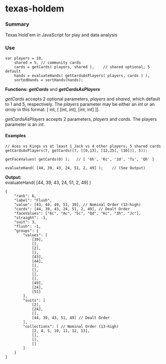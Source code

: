 # texas-holdem

### Summary

Texas Hold'em in JavaScript for play and data analysis


### Use

```
var	players = 10,
	shared = 5,	// community cards
	cards = getCards( players, shared ),	// shared optional; 5 default
	hands = evaluateHands( getCardsAsPlayers( players, cards ) ),
	sortedHands = sortHands(hands);
```

**Functions:** ***getCards*** and ***getCardsAsPlayers***

*getCards* accepts 2 optional parameters, *players* and *shared*, which default to 1 and 5, respectively. The *players* parameter may be either an *int* or an *array* in this format: [ int, [ [int, int], [int, int] ]]. 

*getCardsAsPlayers* accepts 2 parameters, *players* and *cards*. The players parameter is an *int*.


#### Examples	
```
// Aces vs Kings vs at least 1 Jack vs 4 other players; 5 shared cards
getCardsAsPlayers(7, getCards([7, [[0,13], [12,25], [10]]], 5));

getFaceValues( getCards(0) );	// [ '6h', 'Kc', '2d', 'Ts', 'Qh' ]

evaluateHand( [44, 39, 43, 24, 51, 2, 49] );	// (See Output)
```


**Output:**  
evaluateHand( [44, 39, 43, 24, 51, 2, 49] )
```
{
	"rank": 6,
	"label": "Flush",
	"value": [43, 44, 49, 51, 39], // Nominal Order (13-high)
	"cards": [44, 39, 43, 24, 51, 2, 49], // Dealt Order
	"faceValues": ["6c", "Ac", "5c", "Qd", "Kc", "3h", "Jc"],
	"straight": -1,
	"suit": 3,
	"flush": -1,
	"groups": {
		"values": [
			[39],
			[],
			[2],
			[],
			[43],
			[44],
			[],
			[],
			[],
			[],
			[49],
			[24],
			[51]
		],
		"suits": [
			[2],
			[24],
			[],
			[44, 39, 43, 51, 49] // Dealt Order
		],
		"collections": [ // Nominal Order (13-high)
			[2, 4, 5, 10, 11, 12, 13],
			[],
			[],
			[]
		]
	}
}
```